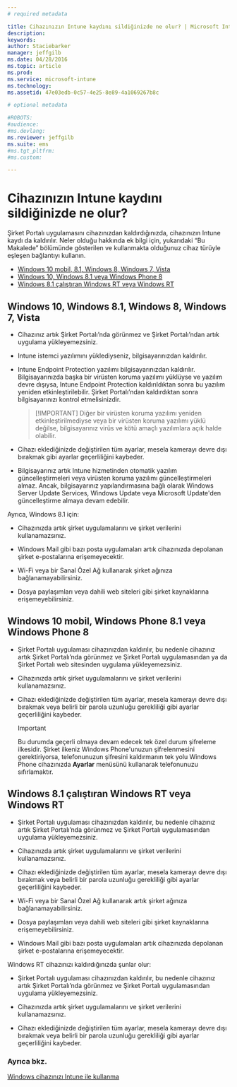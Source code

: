 ```yaml
---
# required metadata

title: Cihazınızın Intune kaydını sildiğinizde ne olur? | Microsoft Intune
description:
keywords:
author: Staciebarker
manager: jeffgilb
ms.date: 04/28/2016
ms.topic: article
ms.prod:
ms.service: microsoft-intune
ms.technology:
ms.assetid: 47e03edb-0c57-4e25-8e89-4a1069267b8c

# optional metadata

#ROBOTS:
#audience:
#ms.devlang:
ms.reviewer: jeffgilb
ms.suite: ems
#ms.tgt_pltfrm:
#ms.custom:

---
```



# Cihazınızın Intune kaydını sildiğinizde ne olur?

Şirket Portalı uygulamasını cihazınızdan kaldırdığınızda, cihazınızın Intune kaydı da kaldırılır. Neler olduğu hakkında ek bilgi için, yukarıdaki “Bu Makalede” bölümünde gösterilen ve kullanmakta olduğunuz cihaz türüyle eşleşen bağlantıyı kullanın.

- [Windows 10 mobil, 8.1, Windows 8, Windows 7, Vista](#windows-10-mobile--8-1,-windows-8,-windows-7,-vista)
- [Windows 10, Windows 8.1 veya Windows Phone 8](#windows-10--windows-8-1-or-windows-phone-8)
- [Windows 8.1 çalıştıran Windows RT veya Windows RT](#windows-rt-running-windows-8-1-or-windows-rt)


## Windows 10, Windows 8.1, Windows 8, Windows 7, Vista

-   Cihazınız artık Şirket Portalı’nda görünmez ve Şirket Portalı’ndan artık uygulama yükleyemezsiniz.

-   Intune istemci yazılımını yüklediyseniz, bilgisayarınızdan kaldırılır.

-   Intune Endpoint Protection yazılımı bilgisayarınızdan kaldırılır. Bilgisayarınızda başka bir virüsten koruma yazılımı yüklüyse ve yazılım devre dışıysa, Intune Endpoint Protection kaldırıldıktan sonra bu yazılım yeniden etkinleştirilebilir. Şirket Portalı’ndan kaldırdıktan sonra bilgisayarınızı kontrol etmelisinizdir.

    > [!IMPORTANT] Diğer bir virüsten koruma yazılımı yeniden etkinleştirilmediyse veya bir virüsten koruma yazılımı yüklü değilse, bilgisayarınız virüs ve kötü amaçlı yazılımlara açık halde olabilir.

-   Cihazı eklediğinizde değiştirilen tüm ayarlar, mesela kamerayı devre dışı bırakmak gibi ayarlar geçerliliğini kaybeder.

-   Bilgisayarınız artık Intune hizmetinden otomatik yazılım güncelleştirmeleri veya virüsten koruma yazılımı güncelleştirmeleri almaz. Ancak, bilgisayarınız yapılandırmasına bağlı olarak Windows Server Update Services, Windows Update veya Microsoft Update'den güncelleştirme almaya devam edebilir.

Ayrıca, Windows 8.1 için:

-   Cihazınızda artık şirket uygulamalarını ve şirket verilerini kullanamazsınız.

-   Windows Mail gibi bazı posta uygulamaları artık cihazınızda depolanan şirket e-postalarına erişemeyecektir.

-   Wi-Fi veya bir Sanal Özel Ağ kullanarak şirket ağınıza bağlanamayabilirsiniz.

-   Dosya paylaşımları veya dahili web siteleri gibi şirket kaynaklarına erişemeyebilirsiniz.

## Windows 10 mobil, Windows Phone 8.1 veya Windows Phone 8

-   Şirket Portalı uygulaması cihazınızdan kaldırılır, bu nedenle cihazınız artık Şirket Portalı’nda görünmez ve Şirket Portalı uygulamasından ya da Şirket Portalı web sitesinden uygulama yükleyemezsiniz.

-   Cihazınızda artık şirket uygulamalarını ve şirket verilerini kullanamazsınız.

-   Cihazı eklediğinizde değiştirilen tüm ayarlar, mesela kamerayı devre dışı bırakmak veya belirli bir parola uzunluğu gerekliliği gibi ayarlar geçerliliğini kaybeder.

    > [!IMPORTANT]
    > Bu durumda geçerli olmaya devam edecek tek özel durum şifreleme ilkesidir. Şirket ilkeniz Windows Phone'unuzun şifrelenmesini gerektiriyorsa, telefonunuzun şifresini kaldırmanın tek yolu Windows Phone cihazınızda **Ayarlar** menüsünü kullanarak telefonunuzu sıfırlamaktır.

## Windows 8.1 çalıştıran Windows RT veya Windows RT

-   Şirket Portalı uygulaması cihazınızdan kaldırılır, bu nedenle cihazınız artık Şirket Portalı’nda görünmez ve Şirket Portalı uygulamasından uygulama yükleyemezsiniz.

-   Cihazınızda artık şirket uygulamalarını ve şirket verilerini kullanamazsınız.

-   Cihazı eklediğinizde değiştirilen tüm ayarlar, mesela kamerayı devre dışı bırakmak veya belirli bir parola uzunluğu gerekliliği gibi ayarlar geçerliliğini kaybeder.

-   Wi-Fi veya bir Sanal Özel Ağ kullanarak artık şirket ağınıza bağlanamayabilirsiniz.

-   Dosya paylaşımları veya dahili web siteleri gibi şirket kaynaklarına erişemeyebilirsiniz.

-   Windows Mail gibi bazı posta uygulamaları artık cihazınızda depolanan şirket e-postalarına erişemeyecektir.

Windows RT cihazınızı kaldırdığınızda şunlar olur:

-   Şirket Portalı uygulaması cihazınızdan kaldırılır, bu nedenle cihazınız artık Şirket Portalı’nda görünmez ve Şirket Portalı uygulamasından uygulama yükleyemezsiniz.

-   Cihazınızda artık şirket uygulamalarını ve şirket verilerini kullanamazsınız.

-   Cihazı eklediğinizde değiştirilen tüm ayarlar, mesela kamerayı devre dışı bırakmak veya belirli bir parola uzunluğu gerekliliği gibi ayarlar geçerliliğini kaybeder.


### Ayrıca bkz.
[Windows cihazınızı Intune ile kullanma](using-your-windows-device-with-intune.md)

<!--HONumber=May16_HO3-->


